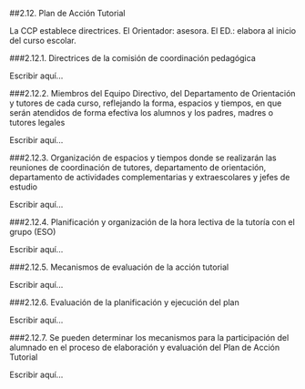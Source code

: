 ##2.12. Plan de Acción Tutorial

La CCP establece directrices. El Orientador: asesora. El ED.: elabora al inicio del curso escolar.

###2.12.1. Directrices de la comisión de coordinación pedagógica

Escribir aquí...

###2.12.2. Miembros del Equipo Directivo, del Departamento de Orientación y tutores de cada curso, reflejando la forma, espacios y tiempos, en que serán atendidos de forma efectiva los alumnos y los padres, madres o tutores legales

Escribir aquí...

###2.12.3. Organización de espacios y tiempos donde se realizarán las reuniones de coordinación de tutores, departamento de orientación, departamento de actividades complementarias y extraescolares y jefes de estudio

Escribir aquí...

###2.12.4. Planificación y organización de la hora lectiva de la tutoría con el grupo (ESO)

Escribir aquí...

###2.12.5. Mecanismos de evaluación de la acción tutorial

Escribir aquí...

###2.12.6. Evaluación de la planificación y ejecución del plan

Escribir aquí...

###2.12.7. Se pueden determinar los mecanismos para la participación del alumnado en el proceso de elaboración y evaluación del Plan de Acción Tutorial

Escribir aquí...

